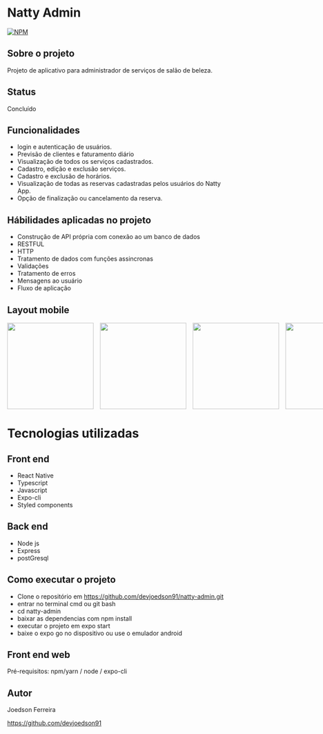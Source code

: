 # Natty Admin
[![NPM](https://img.shields.io/npm/l/react)](https://github.com/devsuperior/sds1-wmazoni/blob/master/LICENSE) 

## Sobre o projeto

Projeto de aplicativo para administrador de serviços de salão de beleza.

## Status

Concluído

## Funcionalidades

- login e autenticação de usuários.
- Previsão de clientes e faturamento diário
- Visualização de todos os serviços cadastrados.
- Cadastro, edição e exclusão serviços.
- Cadastro e exclusão de horários.
- Visualização de todas as reservas cadastradas pelos usuários do Natty App.
- Opção de finalização ou cancelamento da reserva.

## Hábilidades aplicadas no projeto

- Construção de API própria com conexão ao um banco de dados
- RESTFUL
- HTTP
- Tratamento de dados com funções assincronas
- Validações
- Tratamento de erros
- Mensagens ao usuário
- Fluxo de aplicação

## Layout mobile

<div style="display: flex; gap: 15px;">
   <img src="https://github.com/devjoedson91/easyservices-api/blob/main/tmp/login.jpg" width="200" />
   <img src="https://github.com/devjoedson91/easyservices-api/blob/main/tmp/dashboard-admin.jpg" width="200" />
   <img src="https://github.com/devjoedson91/easyservices-api/blob/main/tmp/reservations.jpg" width="200" />
   <img src="https://github.com/devjoedson91/easyservices-api/blob/main/tmp/services-admin.jpg" width="200" />
   <img src="https://github.com/devjoedson91/easyservices-api/blob/main/tmp/editservice.jpg" width="200" />
   <img src="https://github.com/devjoedson91/easyservices-api/blob/main/tmp/schedule.jpg" width="200" />
</div>

# Tecnologias utilizadas
## Front end
- React Native
- Typescript
- Javascript
- Expo-cli
- Styled components

## Back end
- Node js
- Express
- postGresql

## Como executar o projeto

- Clone o repositório em https://github.com/devjoedson91/natty-admin.git
- entrar no terminal cmd ou git bash
- cd natty-admin
- baixar as dependencias com npm install
- executar o projeto em expo start
- baixe o expo go no dispositivo ou use o emulador android

## Front end web
Pré-requisitos: npm/yarn / node / expo-cli

## Autor

Joedson Ferreira

https://github.com/devjoedson91
 
 
 
 
